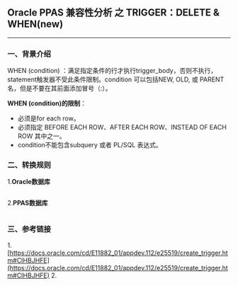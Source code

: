 ## Oracle PPAS 兼容性分析 之 TRIGGER：DELETE & WHEN(new)
---

### 一、背景介绍
WHEN (condition) ：满足指定条件的行才执行trigger_body，否则不执行，statement触发器不受此条件限制。condition 可以包括NEW, OLD, 或 PARENT名，但是不要在其前面添加冒号（:）。

**WHEN (condition)的限制**：
+ 必须是for each row。
+ 必须指定 BEFORE EACH ROW、AFTER EACH ROW、INSTEAD OF EACH ROW 其中之一。
+ condition不能包含subquery 或者 PL/SQL 表达式。

### 二、转换规则
1.**Oracle数据库**
```
```


2.**PPAS数据库**
```
```

### 三、参考链接
1.[https://docs.oracle.com/cd/E11882_01/appdev.112/e25519/create_trigger.htm#CIHBJHFE](https://docs.oracle.com/cd/E11882_01/appdev.112/e25519/create_trigger.htm#CIHBJHFE)
2.[]()
